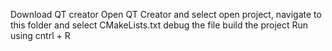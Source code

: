 Download QT creator 
Open QT Creator and select open project, navigate to this folder and select CMakeLists.txt 
debug the file
build the project
Run using cntrl + R
